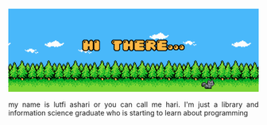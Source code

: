 <style>
  .container div {
  width = 750px;
  }
</style>

<body>
  <div class="container">
    <p align="center">
      <img src="hai there.gif" alt="animated"/>
    </p>
    <p align="justify">
      my name is lutfi ashari or you can call me hari. I'm just a library and information science graduate who is starting to learn about programming
    </p>
    </div>
</body>
